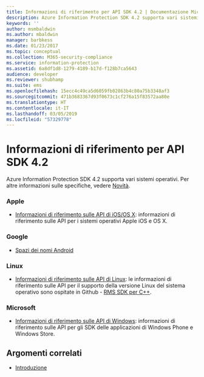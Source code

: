 ```yaml
---
title: Informazioni di riferimento per API SDK 4.2 | Documentazione Microsoft
description: Azure Information Protection SDK 4.2 supporta vari sistemi operativi, tra cui Android, iOS, OS X, Linux, Windows Phone e Windows Store.
keywords: ''
author: msmbaldwin
ms.author: mbaldwin
manager: barbkess
ms.date: 01/23/2017
ms.topic: conceptual
ms.collection: M365-security-compliance
ms.service: information-protection
ms.assetid: 6a8df1d8-1279-4189-b17d-f128b7ca5643
audience: developer
ms.reviewer: shubhamp
ms.suite: ems
ms.openlocfilehash: 15ecc4c49ca5d6059fb02863b4c80a75b3348af3
ms.sourcegitcommit: 471b3683367d93f0673c1cf276a15f83572aa80e
ms.translationtype: HT
ms.contentlocale: it-IT
ms.lasthandoff: 03/05/2019
ms.locfileid: "57329778"
---
```

# <a name="api-sdk-42-reference"></a>Informazioni di riferimento per API SDK 4.2

Azure Information Protection SDK 4.2 supporta vari sistemi operativi. Per altre informazioni sulle specifiche, vedere [Novità](release-notes.md).

### <a name="apple"></a>Apple
- [Informazioni di riferimento sulle API di iOS/OS X](https://msdn.microsoft.com/library/dn758306.aspx): informazioni di riferimento sulle API per i sistemi operativi Apple iOS e OS X.

### <a name="google"></a>Google
- [Spazi dei nomi Android](https://msdn.microsoft.com/library/dn758245.aspx)

### <a name="linux"></a>Linux
- [Informazioni di riferimento sulle API di Linux](linux-c-api-reference.md): le informazioni di riferimento sulle API per il supporto della versione Linux del sistema operativo sono ospitate in Github - [RMS SDK per C++](https://azuread.github.io/rms-sdk-for-cpp/annotated.html).

### <a name="microsoft"></a>Microsoft
- [Informazioni di riferimento sulle API di Windows](https://msdn.microsoft.com/library/dn891914.aspx): informazioni di riferimento sulle API per gli SDK delle applicazioni di Windows Phone e Windows Store.

## <a name="related-topics"></a>Argomenti correlati

* [Introduzione](get-started.md)
